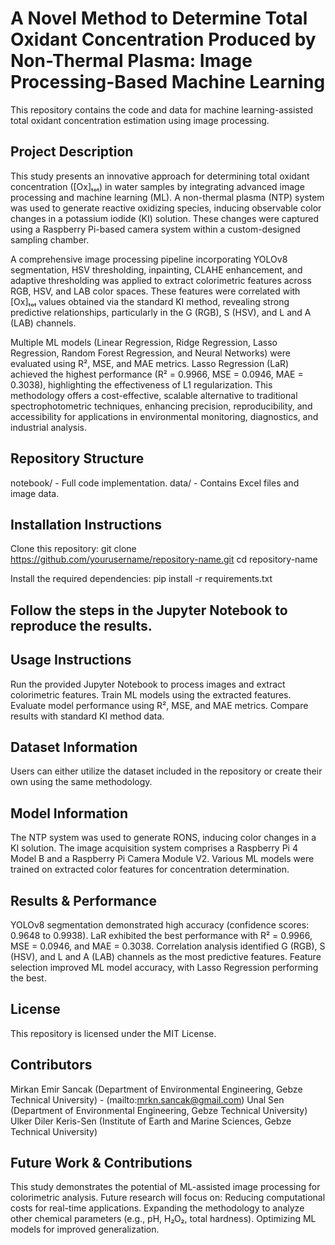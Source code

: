 # A Novel Method to Determine Total Oxidant Concentration Produced by Non-Thermal Plasma: Image Processing-Based Machine Learning
This repository contains the code and data for machine learning-assisted total oxidant concentration estimation using image processing.

## Project Description
This study presents an innovative approach for determining total oxidant concentration ([Ox]ₜₒₜ) in water samples by integrating advanced image processing and machine learning (ML). A non-thermal plasma (NTP) system was used to generate reactive oxidizing species, inducing observable color changes in a potassium iodide (KI) solution. These changes were captured using a Raspberry Pi-based camera system within a custom-designed sampling chamber.

A comprehensive image processing pipeline incorporating YOLOv8 segmentation, HSV thresholding, inpainting, CLAHE enhancement, and adaptive thresholding was applied to extract colorimetric features across RGB, HSV, and LAB color spaces. These features were correlated with [Ox]ₜₒₜ values obtained via the standard KI method, revealing strong predictive relationships, particularly in the G (RGB), S (HSV), and L and A (LAB) channels.

Multiple ML models (Linear Regression, Ridge Regression, Lasso Regression, Random Forest Regression, and Neural Networks) were evaluated using R², MSE, and MAE metrics. Lasso Regression (LaR) achieved the highest performance (R² = 0.9966, MSE = 0.0946, MAE = 0.3038), highlighting the effectiveness of L1 regularization. This methodology offers a cost-effective, scalable alternative to traditional spectrophotometric techniques, enhancing precision, reproducibility, and accessibility for applications in environmental monitoring, diagnostics, and industrial analysis.

## Repository Structure
notebook/ - Full code implementation.
data/ - Contains Excel files and image data.

## Installation Instructions
Clone this repository:
git clone https://github.com/yourusername/repository-name.git
cd repository-name

Install the required dependencies:
pip install -r requirements.txt

## Follow the steps in the Jupyter Notebook to reproduce the results.

## Usage Instructions
Run the provided Jupyter Notebook to process images and extract colorimetric features.
Train ML models using the extracted features.
Evaluate model performance using R², MSE, and MAE metrics.
Compare results with standard KI method data.

## Dataset Information

Users can either utilize the dataset included in the repository or create their own using the same methodology.

## Model Information
The NTP system was used to generate RONS, inducing color changes in a KI solution.
The image acquisition system comprises a Raspberry Pi 4 Model B and a Raspberry Pi Camera Module V2.
Various ML models were trained on extracted color features for concentration determination.

## Results & Performance
YOLOv8 segmentation demonstrated high accuracy (confidence scores: 0.9648 to 0.9938).
LaR exhibited the best performance with R² = 0.9966, MSE = 0.0946, and MAE = 0.3038.
Correlation analysis identified G (RGB), S (HSV), and L and A (LAB) channels as the most predictive features.
Feature selection improved ML model accuracy, with Lasso Regression performing the best.

## License

This repository is licensed under the MIT License.

## Contributors

Mirkan Emir Sancak (Department of Environmental Engineering, Gebze Technical University) - (mailto:mrkn.sancak@gmail.com)
Unal Sen (Department of Environmental Engineering, Gebze Technical University)
Ulker Diler Keris-Sen (Institute of Earth and Marine Sciences, Gebze Technical University)

## Future Work & Contributions

This study demonstrates the potential of ML-assisted image processing for colorimetric analysis. Future research will focus on:
Reducing computational costs for real-time applications.
Expanding the methodology to analyze other chemical parameters (e.g., pH, H₂O₂, total hardness).
Optimizing ML models for improved generalization.
